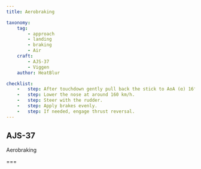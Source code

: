 ```yaml
---
title: Aerobraking

taxonomy:
    tag:
        - approach
        - landing
        - braking
        - Air
    craft:
        - AJS-37
        - Viggen
    author: HeatBlur

checklist:
    -   step: After touchdown gently pull back the stick to AoA (α) 16°.
    -   step: Lower the nose at around 160 km/h.
    -   step: Steer with the rudder.
    -   step: Apply brakes evenly.
    -   step: If needed, engage thrust reversal. 
---
```


## AJS-37 
Aerobraking

===

